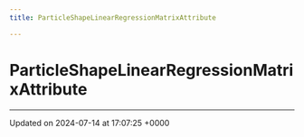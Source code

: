 ```yaml
---
title: ParticleShapeLinearRegressionMatrixAttribute

---
```


# ParticleShapeLinearRegressionMatrixAttribute





-------------------------------

Updated on 2024-07-14 at 17:07:25 +0000